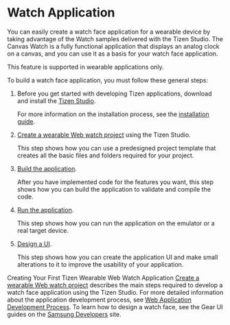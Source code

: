 # Watch Application

You can easily create a watch face application for a wearable device by taking advantage of the Watch samples delivered with the Tizen Studio. The Canvas Watch is a fully functional application that displays an analog clock on a canvas, and you can use it as a basis for your watch face application.

This feature is supported in wearable applications only.

To build a watch face application, you must follow these general steps:

1. Before you get started with developing Tizen applications, download and install the [Tizen Studio](https://developer.tizen.org/development/tizen-studio/download).

   For more information on the installation process, see the [installation guide](../../../tizen-studio/setup/install-sdk.md).

2. [Create a wearable Web watch project](../../get-started/wearable-watch/first-app-watch.md#create-project) using the Tizen Studio.

   This step shows how you can use a predesigned project template that creates all the basic files and folders required for your project.

3. [Build the application](../../get-started/wearable-watch/first-app-watch.md#build-application).

   After you have implemented code for the features you want, this step shows how you can build the application to validate and compile the code.

4. [Run the application](../../get-started/wearable-watch/first-app-watch.md#run-application).

   This step shows how you can run the application on the emulator or a real target device.

5. [Design a UI](../../get-started/wearable-watch/first-app-watch.md#design-ui).

   This step shows how you can create the application UI and make small alterations to it to improve the usability of your application.


Creating Your First Tizen Wearable Web Watch Application [Create a wearable Web watch project](../../get-started/wearable-watch/first-app-watch.md) describes the main steps required to develop a watch face application using the Tizen Studio. For more detailed information about the application development process, see [Web Application Development Process](../../tutorials/process/app-dev-process.md). To learn how to design a watch face, see the Gear UI guides on the [Samsung Developers](https://developer.samsung.com/home.do) site.
